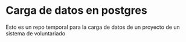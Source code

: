 # Carga de datos en postgres
Esto es un repo temporal para la carga de datos de un proyecto de un sistema de voluntariado

